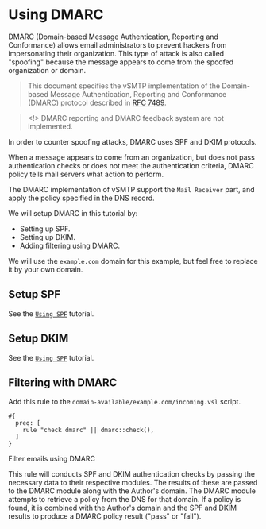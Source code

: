 # Using DMARC

DMARC (Domain-based Message Authentication, Reporting and Conformance) allows email administrators to prevent hackers from impersonating their organization. This type of attack is also called "spoofing" because the message appears to come from the spoofed organization or domain.

> This document specifies the vSMTP implementation of the Domain-based Message Authentication, Reporting and Conformance (DMARC) protocol described in [RFC 7489](https://www.rfc-editor.org/rfc/rfc7489.html).

> <!> DMARC reporting and DMARC feedback system are not implemented.

In order to counter spoofing attacks, DMARC uses SPF and DKIM protocols.

When a message appears to come from an organization, but does not pass authentication checks or does not meet the authentication criteria, DMARC policy tells mail servers what action to perform.

The DMARC implementation of vSMTP support the `Mail Receiver` part, and apply the policy specified in the DNS record.

We will setup DMARC in this tutorial by:
- Setting up SPF.
- Setting up DKIM.
- Adding filtering using DMARC.

We will use the `example.com` domain for this example, but feel free to replace it by your own domain.

## Setup SPF

See the [`Using SPF`](../4/spf.md) tutorial.

## Setup DKIM

See the [`Using SPF`](../3/dkim.md) tutorial.

## Filtering with DMARC

Add this rule to the `domain-available/example.com/incoming.vsl` script.

```
#{
  preq: [
    rule "check dmarc" || dmarc::check(),
  ]
}
```
<p class="ann"> Filter emails using DMARC </p>

This rule will conducts SPF and DKIM authentication checks by passing the necessary data to their respective modules. The results of these are passed to the DMARC module along with the Author's domain. The DMARC module attempts to retrieve a policy from the DNS for that domain. If a policy is found, it is combined with the Author's domain and the SPF and DKIM results to produce a DMARC policy result ("pass" or "fail").
